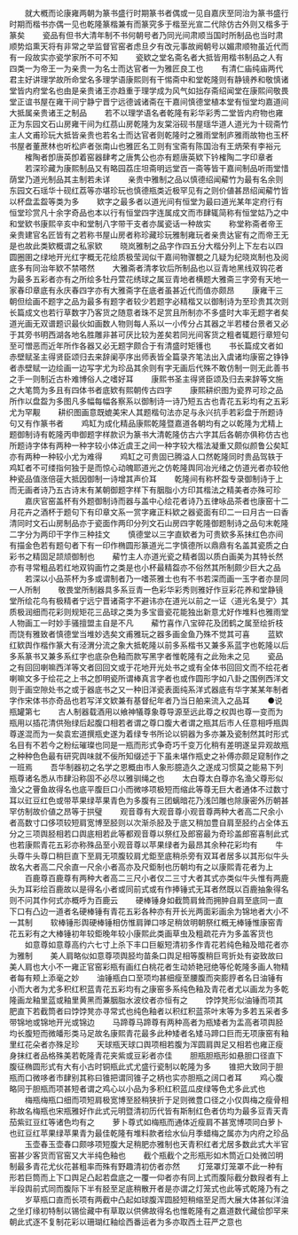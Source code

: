 <!-- { "loadSidebar": true } -->
　　就大槪而论康雍两朝为篆书盛行时期篆书者偶或一见自嘉庆至同治为篆书盛行时期而楷书亦偶一见也乾隆篆楷兼有而篆究多于楷至光宣二代除仿古外则又楷多于篆矣
　　瓷品有但书大清年制不书何朝号者乃同光间肃顺当国时所制品也当时肃顺势焰熏天将有非常之举监督官窑者虑旦夕有改元事故阙朝号以媚肃顺物虽近代而有一段故实亦瓷学家所不可不知
　　瓷欵之堂名斋名者大抵皆用楷书制品之人有四类一为帝王一为亲贵一为名士而达官者一为雅匠良工也
　　有清仁庙纯庙两代君主好讲理学故所命堂名多理学语康熙则有干惕斋中和堂乾隆则有静镜养和敬慎诸堂皆内府堂名也由是亲贵诸王亦趋重于理学成为风气如拙存斋绍闻堂在康熙间敬畏堂正谊书屋在雍干间宁静宁晋宁远德诚诸斋在干嘉间慎德堂植本堂有恒堂均嘉道间大抵属亲贵诸王之制品
　　若不以理学语名者乾隆有彩华彩秀二堂皆内府物也雍正为东园文石山房雍干间为红茘山房乾隆为友棠浴砚书屋瑶华道人道光为十砚斋竹主人文甫珍玩大抵皆亲贵也若名士而达官者则乾隆时之雅雨堂制庐雅雨故物也玉杯书屋者董蔗林也听松庐者张南山也雅匠名工则有宝斋有陈国治有王炳荣有李裕元
　　榷陶者卽唐英卽着窑器肆考之唐隽公也亦有题唐英欵下钤榷陶二字印章者
　　若深珍藏为康熙制品又有略园荔庄坦斋明远堂百一斋等皆干嘉间制品听雨堂惜荫堂乃道光制品其主制若未详
　　亲贵中雅制之品以慎德绍闻薢竹为最有名余则东园文石瑶华十砚红荔等亦堪珍玩也慎德瓶类近极罕见有之则价値甚昂绍闻薢竹皆以杯盘盂盌等类为多
　　欵字之最多者以道光间有恒堂为最曰道光某年定府行有恒堂珍赏凡十余字奇品也本以行有恒堂四字连属成文而市肆辄简称有恒堂姑乃之中和堂欵书康熙辛亥中和堂制八字带干支者亦属瓷话一种故实
　　称堂称斋者帝王亲贵建官名匠皆有之若称书屋山房者称珍藏珍玩雅制雍玩者亲贵达宦有之而帝王无是也故此类欵概谓之私家欵
　　晓岚雅制之品字作四五分大楷分列上下左右以四圆圈圉之绿地开光红字概无花绘质极莹润似干嘉间物骤覩之几疑为纪晓岚制也及阅底多有同治年欵不禁嗒然
　　大雅斋者清孝钦后所制品也以豆青地黑线双钩花者为最多五彩者亦有之所绘多牡丹萱花绣球之属豆青地者横题大雅斋三字旁有天地一家春印章底有永庆春四字亦有大雅斋字在底者虽甚近代而值亦颇昂
　　康雍干三朝但绘画不题字之品为最多有题字者较少若题字必精楷又以御制诗为至珍贵其次则长篇成文也若行草数字乃客货之随意者珠不足赏且所制亦不多盛时大率无题字者矣道光画无双谱题识最伙如画数人物则每人系以一小传分占其器之半若楼台景者又必于其旁书明西湖各地名胜雕非甚可厌比较为差矣若同光间客货之粗者辄题行章短句至可憎恶而近年所作各器又必无题字颇合于有清盛时矩镬也
　　书长篇成文者如赤壁赋圣主得贤臣颂归去来辞阑亭序出师表皆全篇录齐笔法出入虞诸均康窑之铮铮者赤壁赋一边绘画一边写字尤为珍品其余则有字无画后代殊不敢仿制一则无此善书之手一则制近古朴难博俗人之嗜好耳
　　康熙书圣主得贤臣颂及归去来辞等文施之大笔筒为多且有四体书者底欵有熙朝传古四字
　　康熙耕织图为瓷界可珍之品所作以盘盌为多图凡多幅每幅各察系以御制诗一诗乃短五古也青花五彩均有之五彩尤为罕觏
　　耕织图画意既媲美宋人其题楷句法亦足与永兴抗手若彩盘于所题诗句又有作篆书者
　　鸡缸为成化精品康熙乾隆暨嘉道各朝均有之以乾隆为尤精上题御制诗有乾隆丙申御题字样款识为篆书大清乾隆仿古六字其后各朝亦俱称仿古也所题诗字体有两种一种字较小体近虞王之间一种字较大楷法凝重又颇似颜鲁公矣缸亦有两种一种较小尤为难得
　　鸡缸之可贵固已腾溢人口然乾隆同时贵品驾轶于鸡缸者不可缕指何独于是而惊心动魄耶道光之仿乾隆舆同冶光绪之仿道光者亦较他种瓷品值涨倍蓰大抵因御制一诗增其声价耳
　　乾隆间有称杯盌专录御制诗于上而无画者诗乃五古诗末有某朝御题字样下有胭脂小方印其楷法之精美者亦殊可珍
　　嘉庆官窑盖杯有外题御制诗而器与盖中心绘花者诗乃五律咏品茶者也康窑十二月花卉之酒杯于题句下有印章文系一赏字雍正料欵之器瓷面有印二一曰月古一曰香清同时文石山房制品亦于瓷面作两印分列文石山房四字乾隆御题制诗之品句末乾隆二字分为两印干字作三种挂文
　　慎德堂以三字直欵者为可贵欵多系抹红色亦间有描金色若有题句者下有一印作椭圆形篆道光二字慎德所以鼎鼎有名盖其瓷质之白彩书之精固足颉颃御制也
　　薢竹主人亦道光瓷之精者固以质白画美为其特长然亦有寻常粗品若红地双钩画竹之类是也小杯最精盌亦不俗然其所制颇少巨大之品
　　若深以小品茶杯为多或谓制者乃一嗜茶雅士也有不书若深而画一玉字者亦昰同一人所制
　　敬畏堂所制器具多系豆青一色彩华彩秀则雅好作豆彩花养和堂静镜堂所绘花鸟有极精者宁远宁晋诸斋字不避讳亦在道光以前之一证〈道光名旻宁〉其质极润细而花彩则规矩花三品球之类为多宝啬瓷花能独出新意尤好作堆料也雅雨堂人物画工一时妙手骚擅盟主自是不凡
　　薢竹喜作八宝碎花及团鹤之属至绘折枝而饶有雅致者慎德堂当堆妙选矣文甫雅玩之器多画金鱼乃殊不觉其可喜
　　蓝欵红欵舆作楷作篆大有泾渭分流之象大抵乾隆以前多系楷书又兼多系蓝字也乾隆以后多系篆书又兼多系红字也底杂色釉而款写黑字者惟乾隆有之此殆未之见
　　瓷品之有回回喇嘛西洋等文者回回文或于花地开光处书之或有全体书回回文而不绘花者喇嘛文多于绘花之上书之卽明瓷所谓棒真言字者也或作圆形字如八卦之围例西洋文则于画空隙处书之或于器底书之又一种旧洋瓷表面纯系洋式器底有华字某某年制者字作宋体书亦奇品也若写洋文欵兼有基督纪年者乃当日舶来流入之品耳
　　●说瓶罐第七
　　古人制器载酒用以飨神犠尊象尊导源至远此尊之权舆也尊一变而为瓶用以插花清供殆绿后起腹口相若者谓之尊口腹大者谓之瓶其后市人任意相呼瓶舆尊遂混而为一矣袁宏道撰瓶史遂为着绿专书所论以铜器为多亦兼及瓷制然其时形式名目有不若今之粉纭璀璨也同是一瓶而形式争奇巧千变万化稍有差明遂呈异观故瓶之种种色色最有研究舆味就不佞所知缀述于下虽未堪作瓶史之补傅亦颇足窥制作之一班焉
　　吾华制器初之名学之恩概由市人象形臆造久之遂成习惯莫之能易下列瓶尊诸名悉从市肆沿称固不必尽以雅驯绳之也
　　太白尊太白尊亦名渔父尊形似渔父之罾鱼故得名也底平腹巨口小而微哆项极短而缩此等尊无巨大者通体不过数寸耳以豇豆红色或带苹果绿苹果青色为多腹有三团螭暗花乃浅凹雕也除康密外历朝甚罕仿制故价値之昂等于拱璧
　　观音尊有大观音尊小观音尊两种大者高二尺余小者高数寸口侈项较短肩宽博至胫则以次渐杀胫及于底又稍加豊自肩至胫约占全体五分之三项舆胫相若口舆底相若此等都观音尊以祭红及郎窑最为奇珍盖郎窑喜制此式也若康熙青花五彩亦称殊品至小观音尊以苹果绿者为最昂其余种花彩均有
　　牛头尊牛头尊口稍巨直下至肩无项腹较肩尤鉅至底稍杀旁有双耳者居多以其形似牛头故名大者高二尺余直一尺余小者高亦及尺鉅制也历朝均有之以康熙青花者为上
　　百鹿尊百鹿尊有两种大者高二三尺小者仅二三寸大者其式亦类似牛头惟有两鹿头为耳彩绘百鹿故以是得名小者或同前式或有作捧锤式无耳者然既以百鹿抽象得名则不问其作何式亦概呼为百鹿云
　　硬棒锤身如截筒肩耸而拥肿自肩至底同一直下口有凸边一道者名硬棒锤有青花五彩各种亦有开长光两面彩画余为锦地者大小不一其制
　　软棒锤形舆硬棒锤相仿惟肩亸口哆足稍敛明朝祭红概无棒锤惟康窑青花五彩有之大棒锤初年较鉅晚年较小康熙此类画草虫及粗疏花卉为多盖客货也
　　如意尊如意尊高约六七寸上杀下丰口巨躯短清初多作青花若纯色釉及暗花者亦为雅制
　　美人肩略似如意尊项舆胫均苗条口舆足相等腹稍巨弯折处有姿致故曰美人肩也大小不一雍正官窑彩瓶有画红白桃花者生动娇艳冠绝等伦乾隆多画人物精者每有颊上添毫之妙
　　油锤瓶白口至项均甚细瘦至腰腹而突膨脝者名日油锤有小而大者为尤多积红积蓝青花五彩均有之康窑多系纯色釉及青花者尤以画龙为多乾隆画龙釉里蓝或釉里黄黑而兼胭脂水波纹者亦恒有之
　　饽饽凳形似油锤而项其肥直下若截筒者曰饽饽凳亦寻常式也纯色釉者以积红积蓝茶叶末等为多若五采者多带锦地或锦地开光或锦边
　　马蹄尊马蹄尊有两种高者为瓶矮者为盂高者项舆胫均长腹短而微皤形类马足故名康熙青花最多此种矮者名矮马蹄口巨而无项康窑有釉里红花朵者亦殊足珍
　　天球瓶天球口舆项相若腹为浑圆肩舆足又相若也雍正瘦身抹红者品格殊美若乾隆青花夹紫或豆彩者亦佳
　　胆瓶胆瓶形如悬胆口径直下腹征椭圆形式有大有小古时铜瓶此式尤盛行瓷制以乾隆为多
　　锥把大致同于胆瓶而口微哆者市肆别其称曰锥把谓同锥子之柄也实亦胆瓶之阔口者耳
　　鸡心腹略同于胆瓶而项甚短者谓之鸡心以小品为多积红积蓝瓜皮绿等色尤多此式也
　　梅瓶梅瓶口细而项短肩极宽博至胫稍狭折于足则微豊口径之小仅舆梅之瘦骨相称故名梅瓶也宋瓶雅好作此式元明暨清初历代皆有斯制红色者仿均为最多豆青天青茄紫豇豆红等诸色均有之
　　萝卜尊式如梅瓶而通体近瘦肩不甚宽博项同白萝卜也豇豆红苹果绿苹果青为最佳乾隆有堆料款者绘水仙月季蜡梅之属亦为内府之珍品
　　玉壶春玉壶春口颇哆项短腹大足稍肥亦雅制也天青积红者尤居多数此式大半官窑甚少客货而官窑又大半纯色釉也
　　截个瓶截个之形瓶形如木筒近口处微凹明制最多青花尤伙花甚粗率而殊有野趣清初仿者亦然
　　灯笼罩灯笼罩不此一种有形若巨筒而上下口舆足凸起若盘底之一覆一仰者亦有同上式而腹际截分数叚者有上半段舆前式同而腹际下半有胫至足底稍散开者是亦谓之灯笼式也此等式乾隆乃有之
　　岁草瓶口直而长项有两截中凸起如球腹浑圆胫短稍缩至足而大展大体甚似洋油之坐灯缘初特制以锡侩藏中有草取以供佛故得名也惟乾隆有之嘉道数代藏侩卽罕来朝此式逐不复制花彩以珊瑚红釉绘西番运者为多亦取西土荘严之意也
